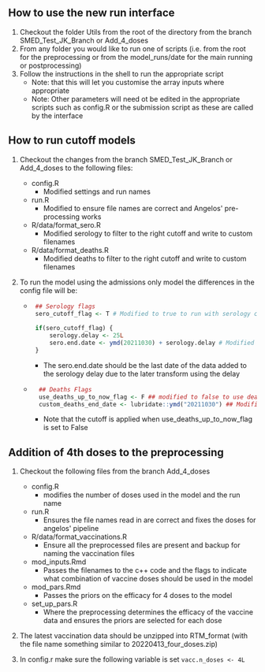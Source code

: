 
## How to use the new run interface

1) Checkout the folder Utils from the root of the directory from the branch SMED_Test_JK_Branch or Add_4_doses
2) From any folder you would like to run one of scripts (i.e. from the root for the preprocessing or from the  model_runs/date for the main running or postprocessing)
3) Follow the instructions in the shell to run the appropriate script
    - Note: that this will let you customise the array inputs where appropriate
    - Note: Other parameters will need ot be edited in the appropriate scripts such as config.R or the submission script as these are called by the interface

## How to run cutoff models

1) Checkout the changes from the branch SMED_Test_JK_Branch or Add_4_doses to the following files:

    - config.R
        - Modified settings and run names
    - run.R
        - Modified to ensure file names are correct and Angelos' pre-processing works
    - R/data/format_sero.R
        - Modified serology to filter to the right cutoff and write to custom filenames
    - R/data/format_deaths.R
        - Modified deaths to filter to the right cutoff and write to custom filenames


2) To run the model using the admissions only model the differences in the config file will be:

    -  ```r 
        ## Serology flags
        sero_cutoff_flag <- T # Modified to true to run with serology cutoff
        
        if(sero_cutoff_flag) {
            serology.delay <- 25L
            sero.end.date <- ymd(20211030) + serology.delay # Modified to choose cutoff date
        }
        ```
        - The sero.end.date should be the last date of the data added to the serology delay due to the later transform using the delay
    - ```r
        ## Deaths Flags
        use_deaths_up_to_now_flag <- F ## modified to false to use deaths cutoff
        custom_deaths_end_date <- lubridate::ymd("20211030") ## Modified to use cutoff date
        ```
        - Note that the cutoff is applied when use_deaths_up_to_now_flag is set to False

## Addition of 4th doses to the preprocessing

1) Checkout the following files from the branch Add_4_doses
    - config.R
        - modifies the number of doses used in the model and the run name
    - run.R
        - Ensures the file names read in are correct and fixes the doses for angelos' pipeline
    - R/data/format_vaccinations.R
        - Ensure all the preprocessed files are present and backup for naming the vaccination files
    - mod_inputs.Rmd
        - Passes the filenames to the c++ code and the flags to indicate what combination of vaccine doses should be used in the model
    - mod_pars.Rmd
        - Passes the priors on the efficacy for 4 doses to the model
    - set_up_pars.R
        - Where the preprocessing determines the efficacy of the vaccine data and ensures the priors are selected for each dose

2) The latest vaccination data should be unzipped into RTM_format (with the file name something similar to 20220413_four_doses.zip)

3) In config.r make sure the following variable is set `vacc.n_doses <- 4L`
